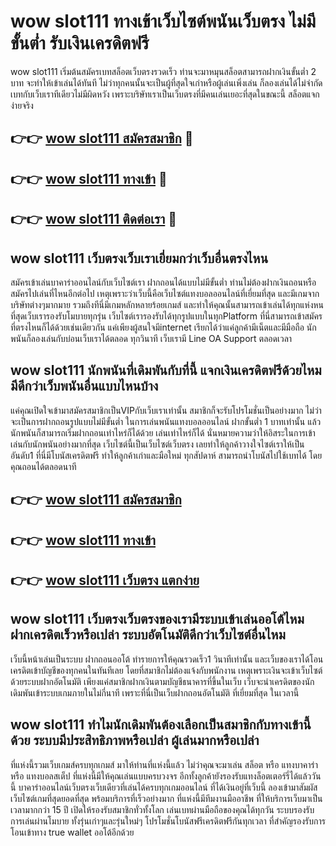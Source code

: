 # wow slot111 ทางเข้าเว็บไซต์พนันเว็บตรง ไม่มีขั้นต่ำ รับเงินเครดิตฟรี

wow slot111 เริ่มต้นสมัครเบทสล็อตเว็บตรงรวดเร็ว ท่านจะมาหมุนสล็อตสามารถฝากเงินขั้นต่ำ 2 บาท จะทำให้เข้าเล่นได้ทันที ไม่ว่าทุกคนนั้นจะเป็นผู้ที่สุดใจเก่าหรือผู้เล่นเพิ่งเล่น ก็ลองเล่นได้ไม่จำกัด เบทกับเว็บเราทีเดียวไม่มีผิดหวัง เพราะบริษัทเราเป็นเว็บตรงที่มีคนเล่นเยอะที่สุดในขณะนี้ สล็อตแจกง่ายจริง

## 👉👉 [wow slot111 สมัครสมาชิก](https://bit.ly/3Ckzg5n) 🎰
## 👉👉 [wow slot111 ทางเข้า](https://bit.ly/3Ckzg5n) 🎰
## 👉👉 [wow slot111 ติดต่อเรา](https://bit.ly/3Ckzg5n) 🎰

## wow slot111 เว็บตรงเว็บเราเยี่ยมกว่าเว็บอื่นตรงไหน
สมัครเข้าเล่นบาคาร่าออนไลน์กับเว็บไซต์เรา ฝากถอนได้แบบไม่มีขั้นต่ำ ท่านไม่ต้องฝากเงินถอนหรือสมัครไปเล่นที่ไหนอีกต่อไป เหตุเพราะว่าเว็บนี้คือเว็บไซต์แทงบอลออนไลน์ที่เยี่ยมที่สุด และมีเกมจากบริษัทต่างๆมากมาย รวมถึงทีนี่มีเกมหลักหลายร้อยเกมส์ และทำให้คุณนั้นสามารถเข้าเล่นได้ทุกแห่งหน ที่สุดเว็บเรารองรับโมบายทุกรุ่น เว็บไซต์เรารองรับได้ทุกรูปแบบในทุกPlatform ที่นี่สามารถเข้าสมัครที่ตรงไหนก็ได้ด้วยเช่นเดียวกัน แค่เพียงผู้สนใจมีinternet เรียกได้ว่าแค่ลูกค้ามีเน็ตและมีมือถือ นักพนันก็ลองเล่นกับบ่อนเว็บเราได้ตลอด ทุกวินาที เว็บเรามี Line OA Support ตลอดเวลา

## wow slot111 นักพนันที่เดิมพันกับที่นี้ แจกเงินเครดิตฟรีด้วยไหม มีดีกว่าเว็บพนันอื่นแบบไหนบ้าง
แค่คุณเปิดใจเข้ามาสมัครสมาชิกเป็นVIPกับเว็บเราเท่านั้น สมาชิกก็จะรับโปรโมชั่นเป็นอย่างมาก ไม่ว่าจะเป็นการฝากถอนรูปแบบไม่มีขั้นต่ำ ในการเล่นพนันแทงบอลออนไลน์ ฝากขั้นต่ำ 1 บาทเท่านั้น แล้วนักพนันก็สามารถเริ่มฝากถอนเท่าไหร่ก็ได้ด้วย เล่นเท่าไหร่ก็ได้ นั่นหมายความว่าให้อิสระในการเข้าเล่นกับนักพนันอย่างมากที่สุด เว็บไซต์นี้เป็นเว็บไซต์เว็บตรง เลยทำให้ลูกค้าวางใจไซต์เราให้เป็นอันดับ1 ที่นี่มีโบนัสเครดิตฟรี ทำให้ลูกค้าเก่าและมือใหม่ ทุกสัปดาห์ สามารถนำโบนัสไปใช้เบทได้ โดยคุณถอนได้ตลอดนาที

## 👉👉 [wow slot111 สมัครสมาชิก](https://bit.ly/3Ckzg5n)
## 👉👉 [wow slot111 ทางเข้า](https://bit.ly/3Ckzg5n)
## 👉👉 [wow slot111 เว็บตรง แตกง่าย](https://bit.ly/3Ckzg5n)

## wow slot111 เว็บตรงเว็บตรงของเรามีระบบเข้าเล่นออโต้ไหม ฝากเครดิตเร็วหรือเปล่า ระบบอัตโนมัติดีกว่าเว็บไซต์อื่นไหม
เว็บนี้หน้าเล่นเป็นระบบ ฝากถอนออโต้ ทำรายการให้คุณรวดเร็ว1 วินาทีเท่านั้น และเว็บของเราได้โอนเครดิตเข้าบัญชีของทุกคนในทันทีเลย โดยที่สมาชิกไม่ต้องแจ้งกับพนักงาน เหตุเพราะเงินจะเข้าเว็บไซต์ด้วยระบบฝากอัตโนมัติ เพียงแค่สมาชิกฝากเงินตามบัญชีธนาคารที่ขึ้นในเว็บ เว็บจะนำเครดิตของนักเดิมพันเข้าระบบเกมภายในไม่กี่นาที เพราะที่นี่เป็นเว็บฝากถอนอัตโนมัติ ที่เยี่ยมที่สุด ในเวลานี้

## wow slot111 ทำไมนักเดิมพันต้องเลือกเป็นสมาชิกกับทางเข้านี้ด้วย ระบบมีประสิทธิภาพหรือเปล่า ผู้เล่นมากหรือเปล่า
ที่แห่งนี้รวมเว็บเกมส์ครบทุกเกมส์ มาให้ท่านที่แห่งนี้แล้ว ไม่ว่าคุณจะมาเล่น สล็อต หรือ แทงบาคาร่า หรือ แทงบอลสเต็ป ที่แห่งนี้มีให้คุณเล่นแบบครบวงจร อีกทั้งลูกค้ายังรองรับแทงล็อตเตอร์รี่ได้แล้ววันนี้ บาคาร่าออนไลน์เว็บตรงเว็บเดียวที่เล่นได้ครบทุกเกมออนไลน์ ที่ได้เงินอยู่ที่เว็บนี้ ลองเข้ามาสัมผัสเว็บไซต์เกมที่สุดยอดที่สุด พร้อมบริการที่เร็วอย่างมาก ที่แห่งนี้มีทีมงานมืออาชีพ ที่ให้บริการเว็บมาเป็นเวลามากกว่า 15 ปี เปิดให้รองรับสมาชิกทั่วทั้งโลก เล่นเบทผ่านมือถือของคุณได้ทุกวัน ระบบรองรับการเล่นผ่านโมบาย ทั้งรุ่นเก่าๆและรุ่นใหม่ๆ โปรโมชั่นโบนัสฟรีเครดิตฟรีกันทุกเวลา ที่สำคัญรองรับการโอนเข้าทาง true wallet ออโต้อีกด้วย

